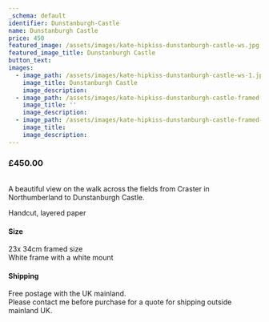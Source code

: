 ```yaml
---
_schema: default
identifier: Dunstanburgh-Castle
name: Dunstanburgh Castle
price: 450
featured_image: /assets/images/kate-hipkiss-dunstanburgh-castle-ws.jpg
featured_image_title: Dunstanburgh Castle
button_text:
images:
  - image_path: /assets/images/kate-hipkiss-dunstanburgh-castle-ws-1.jpg
    image_title: Dunstanburgh Castle
    image_description:
  - image_path: /assets/images/kate-hipkiss-dunstanburgh-castle-framed-ws.jpg
    image_title: ''
    image_description:
  - image_path: /assets/images/kate-hipkiss-dunstanburgh-castle-framed-side-view-ws.jpg
    image_title:
    image_description:
---
```

### **£450.00**

<br>A beautiful view on the walk across the fields from Craster in Northumberland to Dunstanburgh Castle.

Handcut, layered paper

#### Size

23x 34cm framed size<br>White frame with a white mount

#### Shipping

Free postage with the UK mainland.<br>Please contact me before purchase for a quote for shipping outside mainland UK.